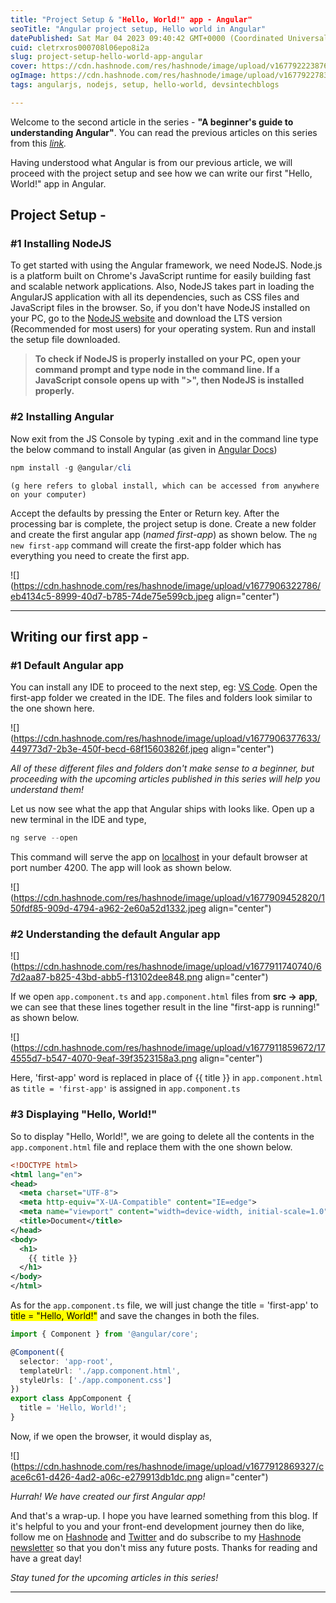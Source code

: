 ```yaml
---
title: "Project Setup & "Hello, World!" app - Angular"
seoTitle: "Angular project setup, Hello world in Angular"
datePublished: Sat Mar 04 2023 09:40:42 GMT+0000 (Coordinated Universal Time)
cuid: cletrxros000708l06epo8i2a
slug: project-setup-hello-world-app-angular
cover: https://cdn.hashnode.com/res/hashnode/image/upload/v1677922238764/a9a1b436-90c8-49e2-b303-51e16e87ab14.jpeg
ogImage: https://cdn.hashnode.com/res/hashnode/image/upload/v1677922783044/06b33f0c-f398-4a04-87b8-3e049d8dd1bf.jpeg
tags: angularjs, nodejs, setup, hello-world, devsintechblogs

---
```


Welcome to the second article in the series - **"A beginner's guide to understanding Angular"**. You can read the previous articles on this series from this [*link*](https://rakshaa.hashnode.dev/series/beginner-angular)*.*

Having understood what Angular is from our previous article, we will proceed with the project setup and see how we can write our first "Hello, World!" app in Angular.

## Project Setup -

### #1 Installing NodeJS

To get started with using the Angular framework, we need NodeJS. Node.js is a platform built on Chrome's JavaScript runtime for easily building fast and scalable network applications. Also, NodeJS takes part in loading the AngularJS application with all its dependencies, such as CSS files and JavaScript files in the browser. So, if you don't have NodeJS installed on your PC, go to the [NodeJS website](https://nodejs.org/en/) and download the LTS version (Recommended for most users) for your operating system. Run and install the setup file downloaded.

> **To check if NodeJS is properly installed on your PC, open your command prompt and type node in the command line. If a JavaScript console opens up with "&gt;", then NodeJS is installed properly.**

### #2 Installing Angular

Now exit from the JS Console by typing .exit and in the command line type the below command to install Angular (as given in [Angular Docs](https://angular.io/guide/setup-local))

```powershell
npm install -g @angular/cli
```

`(g here refers to global install, which can be accessed from anywhere on your computer)`

Accept the defaults by pressing the Enter or Return key. After the processing bar is complete, the project setup is done. Create a new folder and create the first angular app (*named first-app*) as shown below. The `ng new first-app` command will create the first-app folder which has everything you need to create the first app.

![](https://cdn.hashnode.com/res/hashnode/image/upload/v1677906322786/eb4134c5-8999-40d7-b785-74de75e599cb.jpeg align="center")

---

## Writing our first app -

### #1 Default Angular app

You can install any IDE to proceed to the next step, eg: [VS Code](https://code.visualstudio.com/download). Open the first-app folder we created in the IDE. The files and folders look similar to the one shown here.

![](https://cdn.hashnode.com/res/hashnode/image/upload/v1677906377633/449773d7-2b3e-450f-becd-68f15603826f.jpeg align="center")

*All of these different files and folders don't make sense to a beginner, but proceeding with the upcoming articles published in this series will help you understand them!*

Let us now see what the app that Angular ships with looks like. Open up a new terminal in the IDE and type,

```powershell
ng serve --open
```

This command will serve the app on [localhost](https://en.wikipedia.org/wiki/Localhost#:~:text=In%20computer%20networking%2C%20localhost%20is,via%20the%20loopback%20network%20interface.) in your default browser at port number 4200. The app will look as shown below.

![](https://cdn.hashnode.com/res/hashnode/image/upload/v1677909452820/150fdf85-909d-4794-a962-2e60a52d1332.jpeg align="center")

### #2 Understanding the default Angular app

![](https://cdn.hashnode.com/res/hashnode/image/upload/v1677911740740/67d2aa87-b825-43bd-abb5-f13102dee848.png align="center")

If we open `app.component.ts` and `app.component.html` files from **src -&gt; app**, we can see that these lines together result in the line "first-app is running!" as shown below.

![](https://cdn.hashnode.com/res/hashnode/image/upload/v1677911859672/174555d7-b547-4070-9eaf-39f3523158a3.png align="center")

Here, 'first-app' word is replaced in place of {{ title }} in `app.component.html` as `title = 'first-app'` is assigned in `app.component.ts`

### #3 Displaying "Hello, World!"

So to display "Hello, World!", we are going to delete all the contents in the `app.component.html` file and replace them with the one shown below.

```xml
<!DOCTYPE html>
<html lang="en">
<head>
  <meta charset="UTF-8">
  <meta http-equiv="X-UA-Compatible" content="IE=edge">
  <meta name="viewport" content="width=device-width, initial-scale=1.0">
  <title>Document</title>
</head>
<body>
  <h1>
    {{ title }}
  </h1>
</body>
</html>
```

As for the `app.component.ts` file, we will just change the title = 'first-app' to <mark>title = "Hello, World!"</mark> and save the changes in both the files.

```typescript
import { Component } from '@angular/core';

@Component({
  selector: 'app-root',
  templateUrl: './app.component.html',
  styleUrls: ['./app.component.css']
})
export class AppComponent {
  title = 'Hello, World!';
}
```

Now, if we open the browser, it would display as,

![](https://cdn.hashnode.com/res/hashnode/image/upload/v1677912869327/cace6c61-d426-4ad2-a06c-e279913db1dc.png align="center")

*Hurrah! We have created our first Angular app!*

And that's a wrap-up. I hope you have learned something from this blog. If it's helpful to you and your front-end development journey then do like, follow me on [Hashnode](https://hashnode.com/@rakshaa) and [Twitter](https://twitter.com/TheRakshaa) and do subscribe to my [Hashnode newsletter](https://rakshaa.hashnode.dev/newsletter) so that you don't miss any future posts. Thanks for reading and have a great day!

*Stay tuned for the upcoming articles in this series!*

---